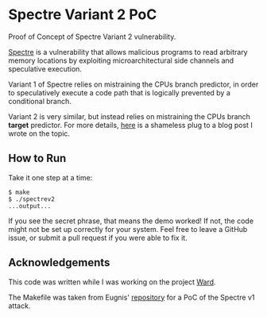 # Spectre Variant 2 PoC

Proof of Concept of Spectre Variant 2 vulnerability.  

[Spectre](https://spectreattack.com/spectre.pdf) is a vulnerability that
allows malicious programs to read arbitrary memory locations by exploiting
microarchitectural side channels and speculative execution.

Variant 1 of Spectre relies on mistraining the CPUs branch predictor, in order
to speculatively execute a code path that is logically prevented by a
conditional branch.

Variant 2 is very similar, but instead relies on mistraining the CPUs branch
**target** predictor. For more details,
[here](https://antoncao.me/blog/spectre) is a shameless plug to a blog post 
I wrote on the topic.

## How to Run
Take it one step at a time:
```
$ make
$ ./spectrev2
...output...
```
If you see the secret phrase, that means the demo worked! If not, the code might
not be set up correctly for your system. Feel free to leave a GitHub issue, or
submit a pull request if you were able to fix it.

## Acknowledgements
This code was written while I was working on the project
[Ward](https://github.com/mit-pdos/ward).

The Makefile was taken from Eugnis'
[repository](https://github.com/Eugnis/spectre-attack) for a PoC of the Spectre
v1 attack.
